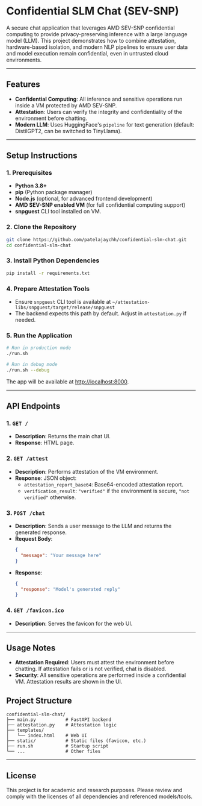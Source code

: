 # Confidential SLM Chat (SEV-SNP)

A secure chat application that leverages AMD SEV-SNP confidential computing to provide privacy-preserving inference with a large language model (LLM). This project demonstrates how to combine attestation, hardware-based isolation, and modern NLP pipelines to ensure user data and model execution remain confidential, even in untrusted cloud environments.

---

## Features

- **Confidential Computing**: All inference and sensitive operations run inside a VM protected by AMD SEV-SNP.
- **Attestation**: Users can verify the integrity and confidentiality of the environment before chatting.
- **Modern LLM**: Uses HuggingFace's `pipeline` for text generation (default: DistilGPT2, can be switched to TinyLlama).

---

## Setup Instructions

### 1. Prerequisites

- **Python 3.8+**
- **pip** (Python package manager)
- **Node.js** (optional, for advanced frontend development)
- **AMD SEV-SNP enabled VM** (for full confidential computing support)
- **snpguest** CLI tool installed on VM.

### 2. Clone the Repository

```bash
git clone https://github.com/patelajaychh/confidential-slm-chat.git
cd confidential-slm-chat
```

### 3. Install Python Dependencies

```bash
pip install -r requirements.txt
```

### 4. Prepare Attestation Tools

- Ensure `snpguest` CLI tool is available at `~/attestation-libs/snpguest/target/release/snpguest`
- The backend expects this path by default. Adjust in `attestation.py` if needed.

### 5. Run the Application

```bash
# Run in production mode
./run.sh

# Run in debug mode
./run.sh --debug
```

The app will be available at [http://localhost:8000](http://localhost:8000).

---

## API Endpoints

### 1. `GET /`

- **Description**: Returns the main chat UI.
- **Response**: HTML page.

### 2. `GET /attest`

- **Description**: Performs attestation of the VM environment.
- **Response**: JSON object:
  - `attestation_report_base64`: Base64-encoded attestation report.
  - `verification_result`: `"verified"` if the environment is secure, `"not verified"` otherwise.

### 3. `POST /chat`

- **Description**: Sends a user message to the LLM and returns the generated response.
- **Request Body**:
  ```json
  {
    "message": "Your message here"
  }
  ```
- **Response**:
  ```json
  {
    "response": "Model's generated reply"
  }
  ```

### 4. `GET /favicon.ico`

- **Description**: Serves the favicon for the web UI.

---

## Usage Notes

- **Attestation Required**: Users must attest the environment before chatting. If attestation fails or is not verified, chat is disabled.
- **Security**: All sensitive operations are performed inside a confidential VM. Attestation results are shown in the UI.

## Project Structure

```
confidential-slm-chat/
├── main.py           # FastAPI backend
├── attestation.py    # Attestation logic
├── templates/
│   └── index.html    # Web UI
├── static/           # Static files (favicon, etc.)
├── run.sh            # Startup script
└── ...               # Other files
```

---

## License

This project is for academic and research purposes. Please review and comply with the licenses of all dependencies and referenced models/tools.